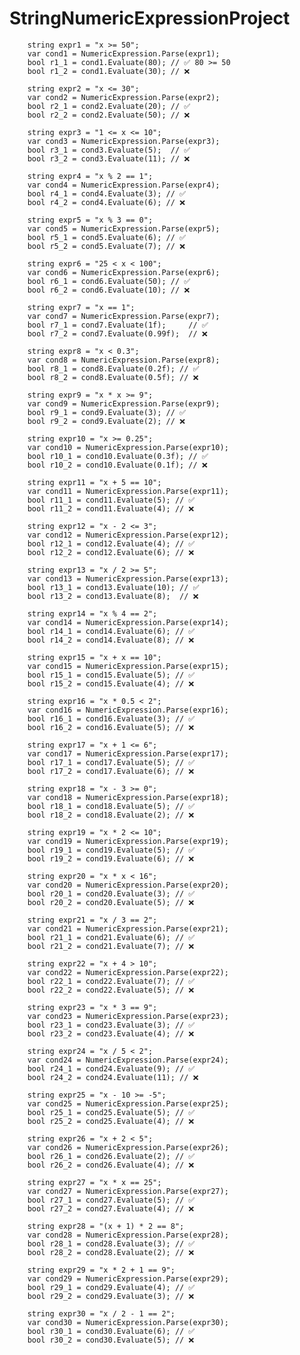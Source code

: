 # StringNumericExpressionProject

        string expr1 = "x >= 50";
        var cond1 = NumericExpression.Parse(expr1);
        bool r1_1 = cond1.Evaluate(80); // ✅ 80 >= 50
        bool r1_2 = cond1.Evaluate(30); // ❌

        string expr2 = "x <= 30";
        var cond2 = NumericExpression.Parse(expr2);
        bool r2_1 = cond2.Evaluate(20); // ✅
        bool r2_2 = cond2.Evaluate(50); // ❌

        string expr3 = "1 <= x <= 10";
        var cond3 = NumericExpression.Parse(expr3);
        bool r3_1 = cond3.Evaluate(5);  // ✅
        bool r3_2 = cond3.Evaluate(11); // ❌

        string expr4 = "x % 2 == 1";
        var cond4 = NumericExpression.Parse(expr4);
        bool r4_1 = cond4.Evaluate(3); // ✅
        bool r4_2 = cond4.Evaluate(6); // ❌

        string expr5 = "x % 3 == 0";
        var cond5 = NumericExpression.Parse(expr5);
        bool r5_1 = cond5.Evaluate(6); // ✅
        bool r5_2 = cond5.Evaluate(7); // ❌

        string expr6 = "25 < x < 100";
        var cond6 = NumericExpression.Parse(expr6);
        bool r6_1 = cond6.Evaluate(50); // ✅
        bool r6_2 = cond6.Evaluate(10); // ❌

        string expr7 = "x == 1";
        var cond7 = NumericExpression.Parse(expr7);
        bool r7_1 = cond7.Evaluate(1f);     // ✅
        bool r7_2 = cond7.Evaluate(0.99f);  // ❌

        string expr8 = "x < 0.3";
        var cond8 = NumericExpression.Parse(expr8);
        bool r8_1 = cond8.Evaluate(0.2f); // ✅
        bool r8_2 = cond8.Evaluate(0.5f); // ❌

        string expr9 = "x * x >= 9";
        var cond9 = NumericExpression.Parse(expr9);
        bool r9_1 = cond9.Evaluate(3); // ✅
        bool r9_2 = cond9.Evaluate(2); // ❌

        string expr10 = "x >= 0.25";
        var cond10 = NumericExpression.Parse(expr10);
        bool r10_1 = cond10.Evaluate(0.3f); // ✅
        bool r10_2 = cond10.Evaluate(0.1f); // ❌

        string expr11 = "x + 5 == 10";
        var cond11 = NumericExpression.Parse(expr11);
        bool r11_1 = cond11.Evaluate(5); // ✅
        bool r11_2 = cond11.Evaluate(4); // ❌

        string expr12 = "x - 2 <= 3";
        var cond12 = NumericExpression.Parse(expr12);
        bool r12_1 = cond12.Evaluate(4); // ✅
        bool r12_2 = cond12.Evaluate(6); // ❌

        string expr13 = "x / 2 >= 5";
        var cond13 = NumericExpression.Parse(expr13);
        bool r13_1 = cond13.Evaluate(10); // ✅
        bool r13_2 = cond13.Evaluate(8);  // ❌

        string expr14 = "x % 4 == 2";
        var cond14 = NumericExpression.Parse(expr14);
        bool r14_1 = cond14.Evaluate(6); // ✅
        bool r14_2 = cond14.Evaluate(8); // ❌

        string expr15 = "x + x == 10";
        var cond15 = NumericExpression.Parse(expr15);
        bool r15_1 = cond15.Evaluate(5); // ✅
        bool r15_2 = cond15.Evaluate(4); // ❌

        string expr16 = "x * 0.5 < 2";
        var cond16 = NumericExpression.Parse(expr16);
        bool r16_1 = cond16.Evaluate(3); // ✅
        bool r16_2 = cond16.Evaluate(5); // ❌

        string expr17 = "x + 1 <= 6";
        var cond17 = NumericExpression.Parse(expr17);
        bool r17_1 = cond17.Evaluate(5); // ✅
        bool r17_2 = cond17.Evaluate(6); // ❌

        string expr18 = "x - 3 >= 0";
        var cond18 = NumericExpression.Parse(expr18);
        bool r18_1 = cond18.Evaluate(5); // ✅
        bool r18_2 = cond18.Evaluate(2); // ❌

        string expr19 = "x * 2 <= 10";
        var cond19 = NumericExpression.Parse(expr19);
        bool r19_1 = cond19.Evaluate(5); // ✅
        bool r19_2 = cond19.Evaluate(6); // ❌

        string expr20 = "x * x < 16";
        var cond20 = NumericExpression.Parse(expr20);
        bool r20_1 = cond20.Evaluate(3); // ✅
        bool r20_2 = cond20.Evaluate(5); // ❌

        string expr21 = "x / 3 == 2";
        var cond21 = NumericExpression.Parse(expr21);
        bool r21_1 = cond21.Evaluate(6); // ✅
        bool r21_2 = cond21.Evaluate(7); // ❌

        string expr22 = "x + 4 > 10";
        var cond22 = NumericExpression.Parse(expr22);
        bool r22_1 = cond22.Evaluate(7); // ✅
        bool r22_2 = cond22.Evaluate(5); // ❌

        string expr23 = "x * 3 == 9";
        var cond23 = NumericExpression.Parse(expr23);
        bool r23_1 = cond23.Evaluate(3); // ✅
        bool r23_2 = cond23.Evaluate(4); // ❌

        string expr24 = "x / 5 < 2";
        var cond24 = NumericExpression.Parse(expr24);
        bool r24_1 = cond24.Evaluate(9); // ✅
        bool r24_2 = cond24.Evaluate(11); // ❌

        string expr25 = "x - 10 >= -5";
        var cond25 = NumericExpression.Parse(expr25);
        bool r25_1 = cond25.Evaluate(5); // ✅
        bool r25_2 = cond25.Evaluate(4); // ❌

        string expr26 = "x + 2 < 5";
        var cond26 = NumericExpression.Parse(expr26);
        bool r26_1 = cond26.Evaluate(2); // ✅
        bool r26_2 = cond26.Evaluate(4); // ❌

        string expr27 = "x * x == 25";
        var cond27 = NumericExpression.Parse(expr27);
        bool r27_1 = cond27.Evaluate(5); // ✅
        bool r27_2 = cond27.Evaluate(4); // ❌

        string expr28 = "(x + 1) * 2 == 8";
        var cond28 = NumericExpression.Parse(expr28);
        bool r28_1 = cond28.Evaluate(3); // ✅
        bool r28_2 = cond28.Evaluate(2); // ❌

        string expr29 = "x * 2 + 1 == 9";
        var cond29 = NumericExpression.Parse(expr29);
        bool r29_1 = cond29.Evaluate(4); // ✅
        bool r29_2 = cond29.Evaluate(3); // ❌

        string expr30 = "x / 2 - 1 == 2";
        var cond30 = NumericExpression.Parse(expr30);
        bool r30_1 = cond30.Evaluate(6); // ✅
        bool r30_2 = cond30.Evaluate(5); // ❌
